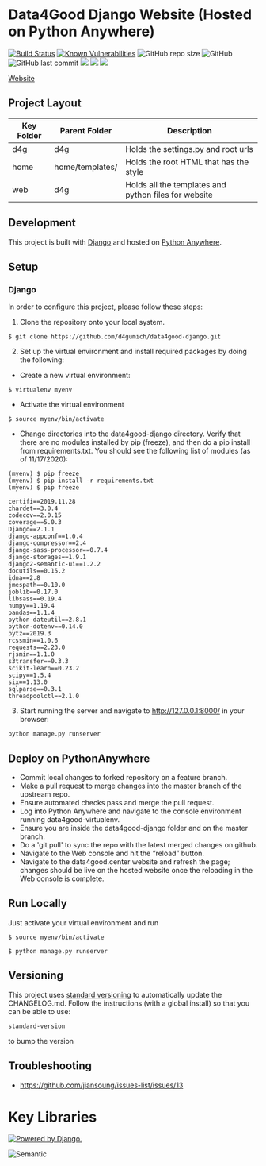# Data4Good Django Website (Hosted on Python Anywhere)

[![Build Status](https://travis-ci.com/d4gumich/data4good-django.svg?branch=master)](https://travis-ci.com/d4gumich/data4good-django)
[![Known Vulnerabilities](https://snyk.io/test/github/d4gumich/data4good-django/badge.svg)](https://snyk.io/test/github/d4gumich/data4good-django)
![GitHub repo size](https://img.shields.io/github/repo-size/d4gumich/data4good-django.svg)
![GitHub](https://img.shields.io/github/license/d4gumich/data4good-django.svg)
![GitHub last commit](https://img.shields.io/github/last-commit/d4gumich/data4good-django.svg)
![](https://img.shields.io/badge/django-✓-blue.svg)
![](https://img.shields.io/badge/semantic_uI-✓-blue.svg)
![](https://img.shields.io/badge/aws_elastic_beanstalk-✓-blueviolet.svg)

[Website](https://www.data4good.center/)


## Project Layout
| Key Folder | Parent Folder | Description |
| - | - | - |
| d4g | d4g | Holds the settings.py and root urls | 
| home | home/templates/ | Holds the root HTML that has the style | 
| web | d4g| Holds all the templates and python files for website | 


## Development

This project is built with [Django](https://www.djangoproject.com/) and hosted on [Python Anywhere](https://www.pythonanywhere.com).


## Setup

### Django
In order to configure this project, please follow these steps:

1. Clone the repository onto your local system.
```
$ git clone https://github.com/d4gumich/data4good-django.git
```

2. Set up the virtual environment and install required packages by doing the following:

* Create a new virtual environment:
```
$ virtualenv myenv
```

* Activate the virtual environment
```
$ source myenv/bin/activate
```

* Change directories into the data4good-django directory. Verify that there are no modules installed by pip (freeze), and then do a pip install from requirements.txt. You should see the following list of modules (as of 11/17/2020):
```
(myenv) $ pip freeze
(myenv) $ pip install -r requirements.txt
(myenv) $ pip freeze

certifi==2019.11.28
chardet==3.0.4
codecov==2.0.15
coverage==5.0.3
Django==2.1.1
django-appconf==1.0.4
django-compressor==2.4
django-sass-processor==0.7.4
django-storages==1.9.1
django2-semantic-ui==1.2.2
docutils==0.15.2
idna==2.8
jmespath==0.10.0
joblib==0.17.0
libsass==0.19.4
numpy==1.19.4
pandas==1.1.4
python-dateutil==2.8.1
python-dotenv==0.14.0
pytz==2019.3
rcssmin==1.0.6
requests==2.23.0
rjsmin==1.1.0
s3transfer==0.3.3
scikit-learn==0.23.2
scipy==1.5.4
six==1.13.0
sqlparse==0.3.1
threadpoolctl==2.1.0
```

3. Start running the server and navigate to http://127.0.0.1:8000/ in your browser:
```
python manage.py runserver
```


## Deploy on PythonAnywhere
* Commit local changes to forked repository on a feature branch.
* Make a pull request to merge changes into the master branch of the upstream repo.
* Ensure automated checks pass and merge the pull request.
* Log into Python Anywhere and navigate to the console environment running data4good-virtualenv.
* Ensure you are inside the data4good-django folder and on the master branch.
* Do a 'git pull' to sync the repo with the latest merged changes on github.
* Navigate to the Web console and hit the “reload” button. 
* Navigate to the data4good.center website and refresh the page; changes should be live on the hosted website once the reloading in the Web console is complete.


## Run Locally
Just activate your virtual environment and run

```
$ source myenv/bin/activate
```

```
$ python manage.py runserver
```

## Versioning
This project uses [standard versioning](https://github.com/conventional-changelog/standard-version) to automatically update the CHANGELOG.md. Follow the instructions (with a global install) so that you can be able to use:
```
standard-version
```
to bump the version


## Troubleshooting
- https://github.com/jiansoung/issues-list/issues/13

# Key Libraries
<a href="http://www.djangoproject.com/"><img src="https://www.djangoproject.com/m/img/badges/djangopowered126x54.gif" border="0" alt="Powered by Django." title="Powered by Django." /></a>

![Semantic](http://semantic-ui.com/images/logo.png)

